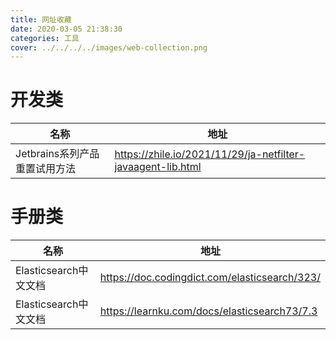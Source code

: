 ```yaml
---
title: 网址收藏
date: 2020-03-05 21:38:30
categories: 工具
cover: ../../../../images/web-collection.png
---
```


# 开发类

| 名称                          | 地址                                                        |
| ----------------------------- | ----------------------------------------------------------- |
| Jetbrains系列产品重置试用方法 | https://zhile.io/2021/11/29/ja-netfilter-javaagent-lib.html |

# 手册类

| 名称                  | 地址                                          |
| --------------------- | --------------------------------------------- |
| Elasticsearch中文文档 | https://doc.codingdict.com/elasticsearch/323/ |
| Elasticsearch中文文档 | https://learnku.com/docs/elasticsearch73/7.3  |



